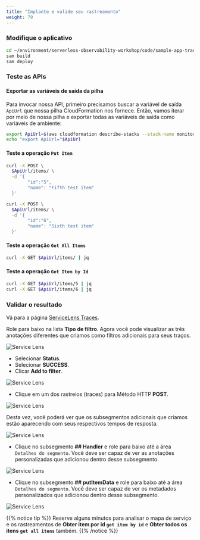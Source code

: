 ```yaml
---
title: "Implante e valide seu rastreamento"
weight: 79
---
```


### Modifique o aplicativo

```sh
cd ~/environment/serverless-observability-workshop/code/sample-app-tracing
sam build
sam deploy
```

### Teste as APIs

#### Exportar as variáveis de saída da pilha

Para invocar nossa API, primeiro precisamos buscar a variável de saída `ApiUrl` que nossa pilha CloudFormation nos fornece. Então, vamos iterar por meio de nossa pilha e exportar todas as variáveis de saída como variáveis de ambiente:

```sh
export ApiUrl=$(aws cloudformation describe-stacks --stack-name monitoring-app-tracing --output json | jq '.Stacks[].Outputs[] | select(.OutputKey=="ApiUrl") | .OutputValue' | sed -e 's/^"//'  -e 's/"$//')
echo "export ApiUrl="$ApiUrl
```

#### Teste a operação `Put Item`

```sh
curl -X POST \
  $ApiUrl/items/ \
  -d '{
        "id":"5",  
        "name": "Fifth test item"
  }'

curl -X POST \
  $ApiUrl/items/ \
  -d '{
        "id":"6",  
        "name": "Sixth test item"
  }'
```

#### Teste a operação `Get All Items`

```sh
curl -X GET $ApiUrl/items/ | jq
```

#### Teste a operação `Get Item by Id`

```sh
curl -X GET $ApiUrl/items/5 | jq
curl -X GET $ApiUrl/items/6 | jq
```

### Validar o resultado

Vá para a página [ServiceLens Traces](https://console.aws.amazon.com/cloudwatch/home?#servicelens:traces).

Role para baixo na lista **Tipo de filtro**. Agora você pode visualizar as três anotações diferentes que criamos como filtros adicionais para seus traços.

![Service Lens](/images/subsegment_1.png)

- Selecionar **Status**.
- Selecionar **SUCCESS**.
- Clicar **Add to filter**.

![Service Lens](/images/subsegment_2.png)

- Clique em um dos rastreios (traces) para Método HTTP **POST**.

![Service Lens](/images/subsegment_3.png)

Desta vez, você poderá ver que os subsegmentos adicionais que criamos estão aparecendo com seus respectivos tempos de resposta.

![Service Lens](/images/subsegment_4.png)

- Clique no subsegmento **## Handler** e role para baixo até a área `Detalhes do segmento`. Você deve ser capaz de ver as anotações personalizadas que adicionou dentro desse subsegmento.

![Service Lens](/images/subsegment_5.png)

- Clique no subsegmento **## putItemData** e role para baixo até a área `Detalhes do segmento`. Você deve ser capaz de ver os metadados personalizados que adicionou dentro desse subsegmento.

![Service Lens](/images/subsegment_6.png)

{{% notice tip %}}
Reserve alguns minutos para analisar o mapa de serviço e os rastreamentos de **Obter item por id `get item by id`** e **Obter todos os itens `get all itens`** também.
{{% /notice %}}
